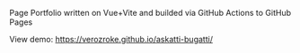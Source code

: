 Page Portfolio written on Vue+Vite and builded via GitHub Actions to GitHub Pages

View demo:
https://verozroke.github.io/askatti-bugatti/
